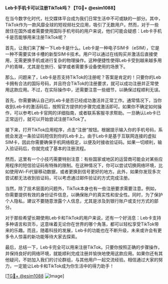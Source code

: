 **Leb卡手机卡可以注册TikTok吗？【TG💪+ @esim1088】**

在当今数字化时代，社交媒体平台成为我们日常生活中不可或缺的一部分。其中，TikTok作为一款风靡全球的短视频社交应用，吸引了无数用户。然而，对于一些居住在国外或者需要使用国际手机号码的用户来说，他们可能会疑惑：Leb卡手机卡是否能够用来注册TikTok呢？

首先，让我们来了解一下Leb卡是什么。Leb卡是一种电子SIM卡（eSIM），它是一种不需要实体卡槽的新型SIM卡技术。用户可以通过在线购买并激活后直接使用，无需更换手机或进行复杂的物理操作。这种便捷性使得Leb卡受到越来越多用户的青睐，尤其是在旅行、留学或者需要多设备使用的场景下。

那么，问题来了，Leb卡是否支持TikTok的注册呢？答案是肯定的！只要你的Leb卡拥有合法的国际号码，并且符合TikTok的注册要求，就可以成功注册并正常使用这款应用。不过，在实际操作中，还需要注意一些细节，以确保过程顺利无误。

首先，你需要确认自己的Leb卡是否已经成功激活并正常工作。通常情况下，当你收到Leb卡的激活码后，按照官方提供的步骤完成激活即可。如果你不确定如何操作，可以参考Leb卡官网的详细指南，或者联系客服寻求帮助。一旦确认Leb卡已正常运行，就可以开始尝试注册TikTok了。

接下来，打开TikTok应用程序，点击“注册”按钮。根据提示输入你的手机号码，系统会发送一条验证码短信到你的Leb卡上。由于Leb卡是基于互联网连接的虚拟SIM卡，因此你需要确保手机网络稳定，以便及时接收验证码。如果一切顺利，输入验证码后，你就完成了基本的注册流程。

然而，这里有一个小技巧需要特别注意：有些国家或地区的运营商可能会对某些应用程序的短信验证码有特殊的限制。在这种情况下，你可以尝试切换网络环境，比如使用Wi-Fi代替移动数据，或者更换到信号更好的地方。此外，如果你发现多次尝试都无法收到验证码，可以考虑通过邮件验证的方式完成注册。

当然，除了技术层面的问题外，TikTok本身也有一些注册要求需要注意。例如，你需要提供有效的身份证件信息，以确保账户的真实性和安全性。同时，为了保护个人隐私，建议不要随意泄露个人信息，尤其是涉及到银行账户或支付方式的部分。

对于那些希望长期使用Leb卡和TikTok的用户来说，还有一个好消息：Leb卡支持多种语言和货币，这意味着无论你在世界的哪个角落，都可以轻松享受TikTok带来的乐趣。而且，随着科技的发展，Leb卡的功能也在不断升级，未来或许会有更多令人惊喜的新功能等待大家去探索。

最后，总结一下，Leb卡完全可以用来注册TikTok。只要你按照正确的步骤操作，并保持良好的网络环境，就能顺利完成注册并愉快地使用这款应用。如果你还有其他疑问，不妨加入我们的讨论群组，与其他用户一起交流经验。相信通过大家的努力，一定能让Leb卡和TikTok成为你生活中的得力助手！

[[TG💪+ @esim1088](https://t.me/s/esim1088) ![Image](https://i.postimg.cc/4NQfJmqS/Snipaste-2025-05-13-00-14-12.png)]